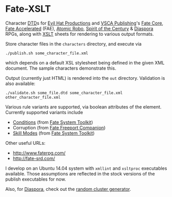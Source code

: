 Fate-XSLT
=========

Character
[DTD](http://www.w3.org/TR/xhtml1/dtds.html)s for
[Evil Hat Productions](http://evilhat.com/) and
[VSCA Publishing](http://vsca.ca/)'s
[Fate Core](http://www.evilhat.com/home/fate-core/),
[Fate Accelerated](http://www.evilhat.com/home/fae/) (FAE),
[Atomic Robo](http://www.evilhat.com/home/atomic-robo/),
[Spirit of the Century](http://www.evilhat.com/home/spirit-of-the-century-2/) &amp;
[Diaspora](http://www.vsca.ca/Diaspora/) RPGs, along with
[XSLT](http://www.w3.org/TR/xslt) sheets for rendering to various output formats.

Store character files in the `characters` directory, and execute via

    ./publish.sh some_character_file.xml

which depends on a default XSL stylesheet being defined in the given XML document.
The sample characters demonstrate this.

Output (currently just HTML) is rendered into the `out` directory.
Validation is also available:

    ./validate.sh some_file.dtd some_character_file.xml other_character_file.xml

Various rule variants are supported, via boolean attributes of the <hacks> element.
Currently supported variants include
- [Conditions](http://fate-srd.com/fate-system-toolkit/conditions) (from [Fate System Toolkit](http://fate-srd.com/fate-system-toolkit/))
- Corruption (from [Fate Freeport Companion](http://www.evilhat.com/home/fate-freeport-companionprinted-by-the-elves/))
- [Skill Modes](http://fate-srd.com/fate-system-toolkit/skill-modes) (from [Fate System Toolkit](http://fate-srd.com/fate-system-toolkit/))

Other useful URLs:
- http://www.faterpg.com/
- http://fate-srd.com/

I develop on an Ubuntu 14.04 system with `xmllint` and `xsltproc` executables
available. Those assumptions are reflected in the stock versions of the publish
executables for now.

Also, for [Diaspora](http://www.vsca.ca/Diaspora/), check out the [random cluster generator](http://www.aristobit.com/diaspora/randomcluster.html).
